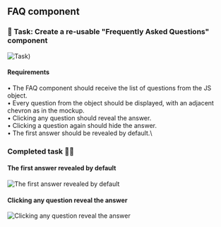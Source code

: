 ## FAQ component

### 📝 Task: Create a re-usable "Frequently Asked Questions" component
![Task](https://github.com/MikaZ21/frontendeval/assets/93892096/b26e5576-7e04-49ce-b046-ba84ebfbbd79))

#### Requirements
• The FAQ component should receive the list of questions from the JS object.\
• Every question from the object should be displayed, with an adjacent chevron as in the mockup.\
• Clicking any question should reveal the answer.\
• Clicking a question again should hide the answer.\
• The first answer should be revealed by default.\

### Completed task 🍵🌿
#### The first answer revealed by default
![The first answer revealed by default](https://github.com/MikaZ21/frontendeval/assets/93892096/05020bed-c103-4be6-aa20-68b44ba99dff)
#### Clicking any question reveal the answer
![Clicking any question reveal the answer](https://github.com/MikaZ21/frontendeval/assets/93892096/d0516a04-2e6b-4e01-9713-2867a2918347)
